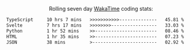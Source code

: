 <p align="center">Rolling seven day <a href="https://wakatime.com/@syrkis"/>WakaTime</a> coding stats:</p>
<!--START_SECTION:waka-->

```txt
TypeScript     10 hrs 7 mins   >>>>>>>>>>>--------------   45.81 %
Svelte         7 hrs 17 mins   >>>>>>>>-----------------   33.03 %
Python         1 hr 52 mins    >>-----------------------   08.46 %
HTML           1 hr 35 mins    >>-----------------------   07.23 %
JSON           38 mins         >------------------------   02.92 %
```

<!--END_SECTION:waka-->

